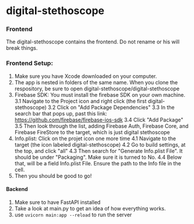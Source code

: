 # digital-stethoscope


### Frontend
The digital-stethoscope contains the frontend. Do not rename or his will break things.
### Frontend Setup:
1. Make sure you have Xcode downloaded on your computer.
2. The app is nested in folders of the same name. When you clone the respository, be sure to open digital-stethoscope/digital-stethoscope
3. Firebase SDK: You must install the firebase SDK on your own machine.
    3.1 Navigate to the Project icon and right click (the first digital-stethoscope)
    3.2 Click on "Add Package Dependencies"
    3.3 In the search bar that pops up, past this link: https://github.com/firebase/firebase-ios-sdk
    3.4 Click "Add Package"
    3.5 Then look through the list, adding Firebase Auth, Firebase Core, and Firebase FireStore to the target, which is just digital stethoscope
4. Info.plist: Click on the projet icon one more time
    4.1 Navigate to the target (the icon labeled digital-stethoscope)
    4.2 Go to build settings, at the top, and click "all"
    4.3 Then search for "Generate Info.plist File". It should be under "Packaging". Make sure it is turned to No.
    4.4 Below that, will be a field Info.plist File. Ensure the path to the Info file in the cell. 
5. Then you should be good to go!


#### Backend
1. Make sure to have FastAPI installed
2. Take a look at main.py to get an idea of how everything works.
3. use ```uvicorn main:app --reload``` to run the server

